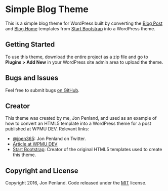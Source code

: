# Simple Blog Theme

This is a simple blog theme for WordPress built by converting the [Blog Post](http://startbootstrap.com/template-overviews/blog-post/) and [Blog Home](http://startbootstrap.com/template-overviews/blog-home/) templates from [Start Bootstrap](http://startbootstrap.com/) into a WordPress theme.

## Getting Started

To use this theme, download the entire project as a zip file and go to **Plugins > Add New** in your WordPress site admin area to upload the theme.

## Bugs and Issues

Feel free to submit bugs [on GitHub](https://github.com/jpen365/simple-blog-theme/issues).

## Creator

This theme was created by me, Jon Penland, and used as an example of how to convert an HTML5 template into a WordPress theme for a post published at WPMU DEV. Relevant links:

* [@jpen365](https://twitter.com/jpen365): Jon Penland on Twitter.
* [Article at WPMU DEV]()
* [Start Bootstrap](http://startbootstrap.com/): Creator of the original HTML5 templates used to create this theme.


## Copyright and License

Copyright 2016, Jon Penland. Code released under the [MIT](https://github.com/jpen365/simple-blog-theme/LICENSE) license.
